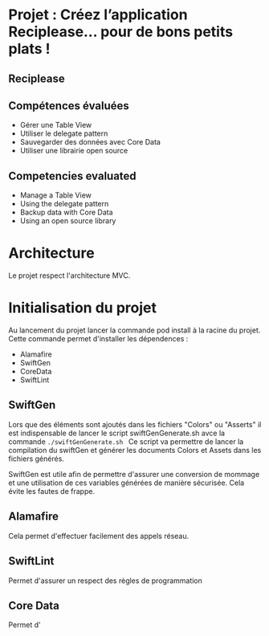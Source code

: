 # Projet : Créez l’application Reciplease… pour de bons petits plats !
## Reciplease

**Compétences évaluées**
-

- Gérer une Table View
- Utiliser le delegate pattern
- Sauvegarder des données avec Core Data
- Utiliser une librairie open source

**Competencies evaluated**
-

- Manage a Table View
- Using the delegate pattern
- Backup data with Core Data
- Using an open source library


# Architecture 
Le projet respect l'architecture MVC. 

# Initialisation du projet 

Au lancement du projet lancer la commande pod install à la racine du projet.
Cette commande permet d'installer les dépendences : 
- Alamafire
- SwiftGen
- CoreData
- SwiftLint

## <b> SwiftGen </b>
Lors que des éléments sont ajoutés dans les fichiers "Colors" ou "Asserts" il est indispensable de lancer le script swiftGenGenerate.sh avce la commande <code>./swiftGenGenerate.sh </code>
Ce script va permettre de lancer la compilation du swiftGen et générer les documents Colors et Assets dans les fichiers générés. 

SwiftGen est utile afin de permettre d'assurer une conversion de mommage et une utilisation de ces variables générées de manière sécurisée. Cela évite les fautes de frappe. 

## <b> Alamafire </b>
Cela permet d'effectuer facilement des appels réseau.

## <b> SwiftLint </b>
Permet d'assurer un respect des règles de programmation

## <b> Core Data </b>
Permet d'

